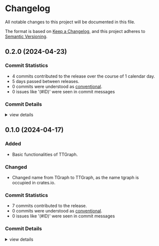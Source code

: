# Changelog

All notable changes to this project will be documented in this file.

The format is based on [Keep a Changelog](https://keepachangelog.com/en/1.0.0/),
and this project adheres to [Semantic Versioning](https://semver.org/spec/v2.0.0.html).

## 0.2.0 (2024-04-23)

### Commit Statistics

<csr-read-only-do-not-edit/>

 - 4 commits contributed to the release over the course of 1 calendar day.
 - 5 days passed between releases.
 - 0 commits were understood as [conventional](https://www.conventionalcommits.org).
 - 0 issues like '(#ID)' were seen in commit messages

### Commit Details

<csr-read-only-do-not-edit/>

<details><summary>view details</summary>

 * **Uncategorized**
    - Adjusting changelogs prior to release of ttgraph_macros v0.2.0, ttgraph v0.2.0 ([`d0ddff6`](https://github.com/semiwaker/TTGraph/commit/d0ddff647fdc37e7b571d9c9962e5d03034fc1ad))
    - Changelog ([`85488e4`](https://github.com/semiwaker/TTGraph/commit/85488e497d29653dc25f1a6b8fd823d3587aec8d))
    - Add link check ([`bce3e18`](https://github.com/semiwaker/TTGraph/commit/bce3e185e843e9cfafde81770e1195ff360d6f69))
    - Add serialize & deserialize ([`2621e5a`](https://github.com/semiwaker/TTGraph/commit/2621e5abae575f8c35a141c624ee6f9725ac2c70))
</details>

## 0.1.0 (2024-04-17)

### Added

 - Basic functionalities of TTGraph.

### Changed

 - Changed name from TGraph to TTGraph, as the name tgraph is occupied in crates.io.

### Commit Statistics

<csr-read-only-do-not-edit/>

 - 7 commits contributed to the release.
 - 0 commits were understood as [conventional](https://www.conventionalcommits.org).
 - 0 issues like '(#ID)' were seen in commit messages

### Commit Details

<csr-read-only-do-not-edit/>

<details><summary>view details</summary>

 * **Uncategorized**
    - Release ttgraph_macros v0.1.0, ttgraph v0.1.0 ([`07aa5ac`](https://github.com/semiwaker/TTGraph/commit/07aa5ac027647dbffaaad2dd46f28a42f3eeaac0))
    - Release ttgraph_macros v0.1.0, ttgraph v0.1.0 ([`76089e0`](https://github.com/semiwaker/TTGraph/commit/76089e0ec89fdf3c67d75b6d8ade025d67112303))
    - Fix cargo.toml ([`2322964`](https://github.com/semiwaker/TTGraph/commit/2322964d067f0b1aa24fae4c158d425c0f8468ce))
    - Fix cargo.toml ([`367ce2f`](https://github.com/semiwaker/TTGraph/commit/367ce2fe6812c7be2b90253916b97eb2535a6a6f))
    - Release ttgraph_macros v0.1.0, ttgraph v0.1.0 ([`6df6c31`](https://github.com/semiwaker/TTGraph/commit/6df6c3172ba43e4cfc3a922c2721e9934cf28f7b))
    - Add changelog ([`e40361d`](https://github.com/semiwaker/TTGraph/commit/e40361d37ae04c8155f1c9f17f9ae23bb2096f66))
    - Modified for name change ([`29773ce`](https://github.com/semiwaker/TTGraph/commit/29773ce6292b83db04d2b12e863ee87709a560dd))
</details>

